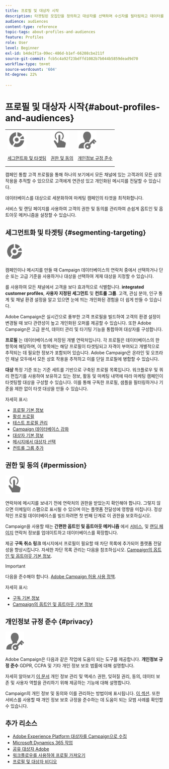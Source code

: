 ```yaml
---
title: 프로필 및 대상자 시작
description: 타겟팅된 모집단을 정의하고 대상자를 선택하며 수신자를 필터링하고 데이터를 수집하며 프로필을 업데이트합니다.
audience: audiences
content-type: reference
topic-tags: about-profiles-and-audiences
feature: Profiles
role: User
level: Beginner
exl-id: b4de2f1a-09ec-486d-b1ef-66208cbe211f
source-git-commit: fcb5c4a92f23bdffd1082b7b044b5859dead9d70
workflow-type: tm+mt
source-wordcount: '604'
ht-degree: 22%

---
```


# 프로필 및 대상자 시작{#about-profiles-and-audiences}

<table>
<tr>
<td><img src="assets/do-not-localize/icon_segment.svg" width="60px"><p><a href="#segmenting-targeting">세그먼트화 및 타겟팅</a></p></td>
<td><img src="assets/do-not-localize/icon_permission.svg" width="60px"><p><a href="#permission">권한 및 동의</a></p></td>
<td><img src="assets/do-not-localize/icon_privacy.svg" width="60px"><p><a href="#privacy">개인정보 규정 준수</a></p></td></tr>
</table>

캠페인 통합 고객 프로필을 통해 하나의 보기에서 모든 채널에 있는 고객과의 모든 상호 작용을 추적할 수 있으므로 고객에게 연관성 있고 개인화된 메시지를 전달할 수 있습니다.

데이터베이스를 대상으로 세분화하여 마케팅 캠페인의 타겟을 최적화합니다.

서비스 및 랜딩 페이지를 사용하여 고객의 권한 및 동의를 관리하여 손쉽게 옵트인 및 옵트아웃 메커니즘을 설정할 수 있습니다.

## 세그먼트화 및 타겟팅 {#segmenting-targeting}

<img src="assets/do-not-localize/icon_segment.svg" width="60px">

캠페인이나 메시지를 만들 때 Campaign 데이터베이스의 연락처 중에서 선택하거나 단순 또는 고급 기준을 사용하거나 대상을 선택하여 게재 대상을 지정할 수 있습니다.

를 사용하여 모든 채널에서 고객을 보다 효과적으로 식별합니다. **integrated customer profiles**, **사용자 지정된 세그먼트** 및 **컨트롤 그룹**. 고객, 관심 분야, 인구 통계 및 채널 환경 설정을 알고 있으면 눈에 띄는 개인화된 경험을 더 쉽게 만들 수 있습니다.

Adobe Campaign은 실시간으로 풍부한 고객 프로필을 빌드하여 고객의 환경 설정이 변경될 때 보다 관련성이 높고 개인화된 오퍼를 제공할 수 있습니다. 또한 Adobe Campaign은 고급 분석, 데이터 관리 및 타기팅 기능을 통합하여 대상자를 구성합니다.

**프로필** 는 데이터베이스에 저장된 개별 연락처입니다. 각 프로필은 데이터베이스의 한 항목에 해당하며, 이 항목에는 해당 프로필이 타겟팅되고 자격이 부여되고 개별적으로 추적되는 데 필요한 정보가 포함되어 있습니다. Adobe Campaign은 온라인 및 오프라인 채널 모두에서 모든 상호 작용을 추적하고 이를 단일 프로필에 병합할 수 있습니다.

**대상** 특정 기준 또는 기준 세트를 기반으로 구축된 프로필 목록입니다. 워크플로우 및 쿼리 편집기를 사용하여 보유하고 있는 정보, 활동 및 마케팅 내역에 따라 마케팅 캠페인이 타겟팅할 대상을 구성할 수 있습니다. 이를 통해 구독한 프로필, 샘플을 필터링하거나 기준을 제한 없이 타겟 대상을 만들 수 있습니다.

자세히 표시:

* [프로필 기본 정보](../../audiences/using/about-profiles.md)
* [활성 프로필](../../audiences/using/active-profiles.md)
* [테스트 프로필 관리](../../audiences/using/managing-test-profiles.md)
* [Campaign 데이터베이스 강화](../../audiences/using/enriching-campaign-database.md)
* [대상자 기본 정보](../../audiences/using/about-audiences.md)
* [메시지에서 대상자 선택](../../audiences/using/selecting-an-audience-in-a-message.md)
* [컨트롤 그룹 추가](../../sending/using/control-group.md)

## 권한 및 동의 {#permission}

<img src="assets/do-not-localize/icon_permission.svg"  width="60px">

연락처에 메시지를 보내기 전에 연락처의 권한을 받았는지 확인해야 합니다. 그렇지 않으면 이메일이 스팸으로 표시될 수 있으며 이는 플랫폼 전달성에 영향을 미칩니다. 정상적인 프로필 데이터베이스를 빌드하려면 첫 번째 단계로 이 권한을 보호하십시오.

Campaign을 사용할 때는 **간편한 옵트인 및 옵트아웃 메커니즘** 에서 [서비스](../../audiences/using/creating-a-service.md), 및 [랜딩 페이지](../../channels/using/getting-started-with-landing-pages.md) 연락처 정보를 업데이트하고 데이터베이스를 확장합니다.

제공 **구독 취소 링크** 메시지에서 프로필이 필요할 때 차단 목록에 추가되어 플랫폼 전달성을 향상시킵니다. 자세한 차단 목록 관리는 다음을 참조하십시오. [Campaign의 옵트인 및 옵트아웃 기본 정보](../../audiences/using/about-opt-in-and-opt-out-in-campaign.md).

>[!IMPORTANT]
>
>다음을 준수해야 합니다. [Adobe Campaign 허용 사용 정책](https://www.adobe.com/legal/terms/aup.html).

자세히 표시:

* [구독 기본 정보](../../audiences/using/about-subscriptions.md)
* [Campaign의 옵트인 및 옵트아웃 기본 정보](../../audiences/using/about-opt-in-and-opt-out-in-campaign.md)

## 개인정보 규정 준수 {#privacy}

<img src="assets/do-not-localize/icon_privacy.svg" width="60px">

Adobe Campaign은 다음과 같은 작업에 도움이 되는 도구를 제공합니다. **개인정보 규정 준수** GDPR, CCPA 및 기타 개인 정보 보호 법률에 대해 설명합니다.

자세히 알아보기 [이 문서](https://helpx.adobe.com/kr/campaign/kb/campaign-privacy.html) 개인 정보 관리 및 액세스 권한, 잊혀질 권리, 동의, 데이터 보존 및 사용자 역할을 관리하기 위해 제공하는 기능에 대해 설명합니다.

Campaign의 개인 정보 및 동의와 이를 관리하는 방법이에 표시됩니다. [이 섹션](../../start/using/privacy.md). 또한 서비스를 사용할 때 개인 정보 보호 규정을 준수하는 데 도움이 되는 모범 사례를 확인할 수 있습니다.

## 추가 리소스

* [Adobe Experience Platform 대상자를 Campaign으로 수집](../../integrating/using/ingest-aep-data.md)
* [Microsoft Dynamics 365 작업](../../integrating/using/d365-acs-get-started.md)
* [공유 대상자 Adobe](../../integrating/using/sharing-audiences-with-audience-manager-or-people-core-service.md)
* [워크플로우를 사용하여 프로필 가져오기](../../automating/using/creating-import-workflow-templates.md)
* [프로필 및 대상자 비디오](https://experienceleague.adobe.com/docs/campaign-standard-learn/tutorials/profiles-and-audiences/creating-profiles-and-audiences.html)
